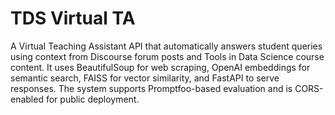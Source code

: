 # TDS Virtual TA
A Virtual Teaching Assistant API that automatically answers student queries using context from Discourse forum posts and Tools in Data Science course content. It uses BeautifulSoup for web scraping, OpenAI embeddings for semantic search, FAISS for vector similarity, and FastAPI to serve responses. The system supports Promptfoo-based evaluation and is CORS-enabled for public deployment.
